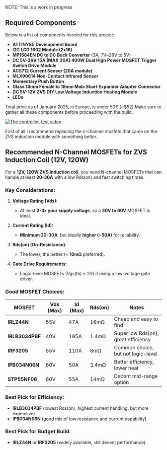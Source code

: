 NOTE: This is a work in progress

## Required Components

Below is a list of components needed for this project:

- **ATTINY85 Development Board**  
- **I2C LCD 1602 Module (2x16)**  
- **MP1584EN DC to DC Buck Converter** (3A, 7V~28V to 5V)  
- **DC 5V-36V 15A (MAX 30A) 400W Dual High Power MOSFET Trigger Switch Drive Module**  
- **ACS712 Current Sensor (20A module)**  
- **MLX90614 Non-Contact Infrared Sensor**  
- **Momentary Push Button**  
- **Glass 14mm Female to 18mm Male Short Expander Adapter Connector**  
- **DC 5V-12V ZVS DIY Low Voltage Induction Heating Module**  
- **LEDs**  

Total price as of January 2025, in Europe, is under 50€ (~$52)
Make sure to gather all these components before proceeding with the build.

[![The controller, test video](https://img.youtube.com/vi/F0CzHAuRhXs/0.jpg)](https://youtube.com/shorts/F0CzHAuRhXs)

First of all I recommend replacing the n-channel mosfets that came on the ZVS induction module with something better. 

## Recommended N-Channel MOSFETs for ZVS Induction Coil (12V, 120W)

For a **12V, 120W ZVS induction coil**, you need N-channel MOSFETs that can handle at least **20-30A** with a low Rds(on) and fast switching times.

### Key Considerations:
1. **Voltage Rating (Vds):**  
   - At least **2-3x your supply voltage**, so a **30V to 60V** MOSFET is ideal.
   
2. **Current Rating (Id):**  
   - **Minimum 20-30A**, but ideally **higher (~50A)** for reliability.
   
3. **Rds(on) (On-Resistance):**  
   - The lower, the better (< **10mΩ** preferred).
   
4. **Gate Drive Requirements:**  
   - Logic-level MOSFETs (Vgs(th) ≤ 2V) if using a low-voltage gate driver.

### Good MOSFET Choices:

| MOSFET          | Vds (Max) | Id (Max) | Rds(on)  | Notes                                |
|----------------|----------|---------|---------|-------------------------------------|
| **IRLZ44N**     | 55V      | 47A     | 16mΩ    | Cheap and easy to find              |
| **IRLB3034PBF** | 40V      | 195A    | 1.4mΩ   | Super low Rds(on), great efficiency |
| **IRF3205**     | 55V      | 110A    | 8mΩ     | Common choice, but not logic-level  |
| **IPB034N06N**  | 60V      | 50A     | 3.4mΩ   | Better efficiency, lower heat       |
| **STP55NF06**   | 60V      | 55A     | 14mΩ    | Decent mid-range option             |

### Best Pick for Efficiency:
- **IRLB3034PBF** (lowest Rds(on), highest current handling, but more expensive).
- **IPB034N06N** (good mix of low resistance and current capability).

### Best Pick for Budget Build:
- **IRLZ44N** or **IRF3205** (widely available, still decent performance).
